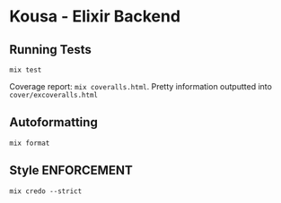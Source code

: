 # Kousa - Elixir Backend

## Running Tests

`mix test`

Coverage report: `mix coveralls.html`.
Pretty information outputted into `cover/excoveralls.html`

## Autoformatting

`mix format`

## Style ENFORCEMENT

`mix credo --strict`

